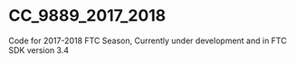 # CC_9889_2017_2018
Code for 2017-2018 FTC Season, Currently under development and in FTC SDK version 3.4
